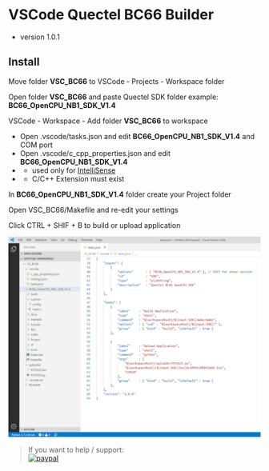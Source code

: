 # VSCode Quectel BC66 Builder 
* version 1.0.1

## Install

Move folder **VSC_BC66** to VSCode - Projects - Workspace folder

Open folder **VSC_BC66** and paste Quectel SDK folder
    example: **BC66_OpenCPU_NB1_SDK_V1.4**

VSCode - Workspace - Add folder **VSC_BC66** to workspace

* Open .vscode/tasks.json and edit **BC66_OpenCPU_NB1_SDK_V1.4** and COM port
* Open .vscode/c_cpp_properties.json and edit **BC66_OpenCPU_NB1_SDK_V1.4**
* * used only for [IntelliSense](https://code.visualstudio.com/docs/editor/intellisense)
* * C/C++ Extension must exist

In **BC66_OpenCPU_NB1_SDK_V1.4** folder create your Project folder

Open VSC_BC66/Makefile and re-edit your settings

Click CTRL + SHIF + B to build or upload application

![Project](https://raw.githubusercontent.com/Wiz-IO/vscode-quectel-bc66/master/shot.png) 

>If you want to help / support:   
[![paypal](https://www.paypalobjects.com/en_US/i/btn/btn_donate_SM.gif)](https://www.paypal.com/cgi-bin/webscr?cmd=_s-xclick&hosted_button_id=ESUP9LCZMZTD6)


